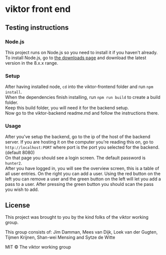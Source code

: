 # viktor front end


## Testing instructions
### Node.js
This project runs on Node.js so you need to install it if you haven't already.
To install Node.js, go to [the downloads page](https://nodejs.org/en/download/) and download the latest version in the 8.x.x range.

### Setup
After having installed node, `cd` into the viktor-frontend folder and run `npm install`.  
When the dependencies finish installing, run `npm run build` to create a build folder.  
Keep this build folder, you will need it for the backend setup.  
Now go to the viktor-backend readme.md and follow the instructions there.

### Usage
After you've setup the backend, go to the ip of the host of the backend server. If you are hosting it on the computer you're reading this on, go to `http://localhost:PORT` where port is the port you selected for the backend. (default 8080)  
On that page you should see a login screen. The default password is `hunter2`.  
After you have logged in, you will see the overview screen, this is a table of all user entries. On the right you can add a user. Using the red button on the left you can remove a user and the green button on the left will let you add a pass to a user. After pressing the green button you should scan the pass you wish to add.

## License
This project was brought to you by the kind folks of the viktor working group.

This group consists of: Jim Damman, Mees van Dijk, Loek van der Gugten, Tijmen Krijnen, Shan-wei Mensing and Sytze de Witte

MIT © The viktor working group
